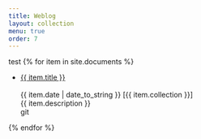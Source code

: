```yaml
---
title: Weblog
layout: collection
menu: true
order: 7
---
```

<!-- unintended behaviors ? --> 
<p>test
 {% for item in site.documents %}
        <ul>
          <!-- do a proper li class later-->
          <li> 
          <span><a href="{{ item.url | relative_url }}" class="h2 flip-title">  
           {{ item.title }}</span></a><br /><br /> 
          <time class="heading faded fine minicap">
          {{ item.date | date_to_string }}</time>  
          <span class="heading faded fine minicap">[{{ item.collection }}]<br /></span>
          <span class="faded fine">{{ item.description }}</span>
          </li>git 
        </ul>
    {% endfor %}
</p>
